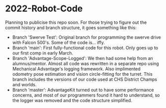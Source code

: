 # 2022-Robot-Code
Planning to publicise this repo soon. For those trying to figure out the commit history and branch structure, it goes something like this:

* Branch 'Swerve Test': Original branch for programming the swerve drive with Falcon 500's. Some of the code is... iffy.
* Branch 'main': First fully-functional code for this robot. Only goes up to our first comp in early March.
* Branch 'Advantage-Scope-Logged': We then had some help from an alumnus/mentor. Almost all code was rewritten in a separate repo using Mechanical Advantage's logging framework. Also implimented odometry pose estimation and vision circle-fitting for the turret. This branch includes the versions of our code used at CHS District Champs and worlds.
* Branch 'master': AdvantageKit turned out to have some performance concerns, and most of our programmers found it hard to understand, so the logger was removed and the code structure simplified.
